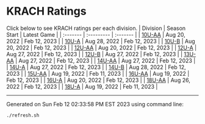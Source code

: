 # KRACH Ratings
Click below to see KRACH ratings per each division.
| Division | Season Start | Latest Game |
| :------- | :--------- | :------- |
| [10U-AA](10U-AA-ratings.md) | Aug 20, 2022 | Feb 12, 2023 |
| [10U-A](10U-A-ratings.md) | Aug 28, 2022 | Feb 12, 2023 |
| [10U-B](10U-B-ratings.md) | Aug 20, 2022 | Feb 12, 2023 |
| [12U-AA](12U-AA-ratings.md) | Aug 20, 2022 | Feb 12, 2023 |
| [12U-A](12U-A-ratings.md) | Aug 27, 2022 | Feb 12, 2023 |
| [12U-B](12U-B-ratings.md) | Aug 27, 2022 | Feb 12, 2023 |
| [13U-AA](13U-AA-ratings.md) | Aug 27, 2022 | Feb 12, 2023 |
| [14U-AA](14U-AA-ratings.md) | Aug 27, 2022 | Feb 12, 2023 |
| [14U-A](14U-A-ratings.md) | Aug 27, 2022 | Feb 12, 2023 |
| [14U-B](14U-B-ratings.md) | Aug 28, 2022 | Feb 12, 2023 |
| [15U-AA](15U-AA-ratings.md) | Aug 19, 2022 | Feb 11, 2023 |
| [16U-AA](16U-AA-ratings.md) | Aug 19, 2022 | Feb 12, 2023 |
| [16U-A](16U-A-ratings.md) | Aug 20, 2022 | Feb 12, 2023 |
| [18U-AA](18U-AA-ratings.md) | Aug 26, 2022 | Feb 12, 2023 |
| [18U-A](18U-A-ratings.md) | Aug 19, 2022 | Feb 11, 2023 |

***
Generated on Sun Feb 12 02:33:58 PM EST 2023 using command line:
```
./refresh.sh 
```

